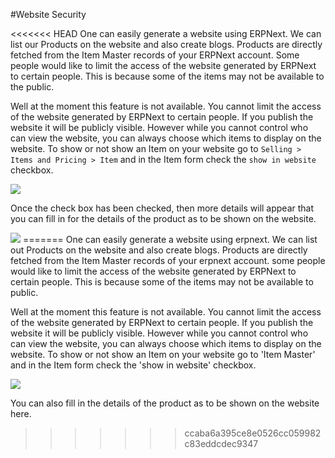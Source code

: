 #Website Security

<<<<<<< HEAD
One can easily generate a website using ERPNext. We can list our Products on the website and also create blogs. Products are directly fetched from the Item Master records of your ERPNext account. Some people would like to limit the access of the website generated by ERPNext to certain people. This is because some of the items may not be available to the public.

Well at the moment this feature is not available. You cannot limit the access of the website generated by ERPNext to certain people. If you publish the website it will be publicly visible. However while you cannot control who can view the website, you can always choose which items to display on the website. To show or not show an Item on your website go to `Selling > Items and Pricing > Item` and in the Item form check the `show in website` checkbox. 

<img src="/docs/assets/img/articles/item-show-on-website-checkbox.png"> 

Once the check box has been checked, then more details will appear that you can fill in for the details of the product as to be shown on the website.

<img src="/docs/assets/img/articles/item-show-on-website-checkbox-checked.png"> 
=======
One can easily generate a website using erpnext. We can list out Products on the website and also create blogs. Products are directly fetched from the Item Master records of your erpnext account. some people would like to limit the access of the website generated by ERPNext to certain people. This is because some of the items may not be available to public.

Well at the moment this feature is not available. You cannot limit the access of the website generated by ERPNext to certain people. If you publish the website it will be publicly visible. However while you cannot control who can view the website, you can always choose which items to display on the website. To show or not show an Item on your website go to 'Item Master' and in the Item form check the 'show in website' checkbox. 

<img src="{{docs_base_path}}/assets/img/articles/Screen Shot 2014-11-26 at 10.43.51 am.png"> 

You can also fill in the details of the product as to be shown on the website here.
>>>>>>> ccaba6a395ce8e0526cc059982c83eddcdec9347
